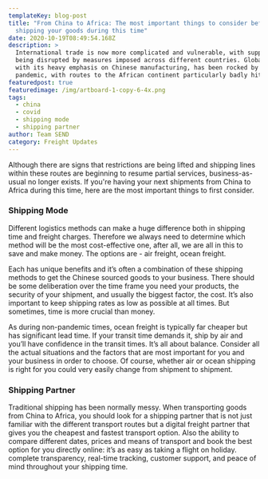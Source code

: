 ```yaml
---
templateKey: blog-post
title: "From China to Africa: The most important things to consider before
  shipping your goods during this time"
date: 2020-10-19T08:49:54.168Z
description: >
  International trade is now more complicated and vulnerable, with supply chains
  being disrupted by measures imposed across different countries. Global trade,
  with its heavy emphasis on Chinese manufacturing, has been rocked by the
  pandemic, with routes to the African continent particularly badly hit. 
featuredpost: true
featuredimage: /img/artboard-1-copy-6-4x.png
tags:
  - china
  - covid
  - shipping mode
  - shipping partner
author: Team SEND
category: Freight Updates
---
```

<!--StartFragment-->

Although there are signs that restrictions are being lifted and shipping lines within these routes are beginning to resume partial services, business-as-usual no longer exists. If you're having your next shipments from China to Africa during this time, here are the most important things to first consider.

### **Shipping Mode**

Different logistics methods can make a huge difference both in shipping time and freight charges. Therefore we always need to determine which method will be the most cost-effective one, after all, we are all in this to save and make money. The options are - air freight, ocean freight.

Each has unique benefits and it’s often a combination of these shipping methods to get the Chinese sourced goods to your business. There should be some deliberation over the time frame you need your products, the security of your shipment, and usually the biggest factor, the cost. It’s also important to keep shipping rates as low as possible at all times. But sometimes, time is more crucial than money.

As during non-pandemic times, ocean freight is typically far cheaper but has significant lead time. If your transit time demands it, ship by air and you’ll have confidence in the transit times. It’s all about balance. Consider all the actual situations and the factors that are most important for you and your business in order to choose. Of course, whether air or ocean shipping is right for you could very easily change from shipment to shipment.



### **Shipping Partner**

Traditional shipping has been normally messy. When transporting goods from China to Africa, you should look for a shipping partner that is not just familiar with the different transport routes but a digital freight partner that gives you the cheapest and fastest transport option. Also the ability to compare different dates, prices and means of transport and book the best option for you directly online: it’s as easy as taking a flight on holiday. complete transparency, real-time tracking, customer support, and peace of mind throughout your shipping time.

<!--EndFragment-->